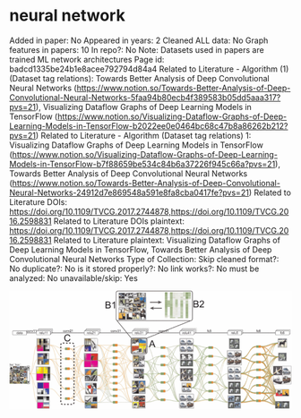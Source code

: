 # neural network

Added in paper: No
Appeared in years: 2
Cleaned ALL data: No
Graph features in papers: 10
In repo?: No
Note: Datasets used in papers are trained ML network architectures
Page id: badcd1335be24b1e8acee792794d84a4
Related to Literature - Algorithm (1) (Dataset tag relations): Towards Better Analysis of Deep Convolutional Neural Networks (https://www.notion.so/Towards-Better-Analysis-of-Deep-Convolutional-Neural-Networks-5faa94b80ecb4f389583b05dd5aaa317?pvs=21), Visualizing Dataflow Graphs of Deep Learning Models in TensorFlow (https://www.notion.so/Visualizing-Dataflow-Graphs-of-Deep-Learning-Models-in-TensorFlow-b2022ee0e0464bc68c47b8a86262b212?pvs=21)
Related to Literature - Algorithm (Dataset tag relations) 1: Visualizing Dataflow Graphs of Deep Learning Models in TensorFlow (https://www.notion.so/Visualizing-Dataflow-Graphs-of-Deep-Learning-Models-in-TensorFlow-b7f88659be534c84b6a37226f945c66a?pvs=21), Towards Better Analysis of Deep Convolutional Neural Networks (https://www.notion.so/Towards-Better-Analysis-of-Deep-Convolutional-Neural-Networks-24912d7e869548a591e8fa8cba0417fe?pvs=21)
Related to Literature DOIs: https://doi.org/10.1109/TVCG.2017.2744878,https://doi.org/10.1109/TVCG.2016.2598831
Related to Literature DOIs plaintext: https://doi.org/10.1109/TVCG.2017.2744878,https://doi.org/10.1109/TVCG.2016.2598831
Related to Literature plaintext: Visualizing Dataflow Graphs of Deep Learning Models in TensorFlow, Towards Better Analysis of Deep Convolutional Neural Networks
Type of Collection: Skip
cleaned format?: No
duplicate?: No
is it stored properly?: No
link works?: No
must be analyzed: No
unavailable/skip: Yes

![Untitled](neural%20network%20badcd1335be24b1e8acee792794d84a4/Untitled.png)